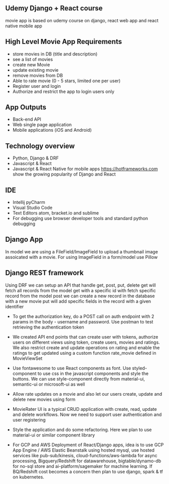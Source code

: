 ## Udemy Django + React course 
movie app is based on udemy course on django, react web app and 
react native mobile app

## High Level Movie App Requirements
- store movies in DB (title and description)
- see a list of movies
- create new Movie
- update existing movie
- remove movies from DB
- Able to rate movie (0 - 5 stars, limited one per user)
- Register user and login
- Authorize and restrict the app to login users only

## App Outputs
- Back-end API
- Web single page application
- Mobile applications (iOS and Android)

## Technology overview
- Python, Django & DRF
- Javascript & React
- Javascript & React Native for mobile apps
https://hotframeworks.com show the growing popularity of Django and React

## IDE
- Intellij pyCharm
- Visual Studio Code
- Text Editors atom, bracket.io and sublime
- For debugging use browser developer tools and standard python debugging

## Django App
In model we are using a FileField/ImageField to upload a thumbnail image 
assoicated with a movie. 
For using ImageField in a form/model use Pillow

## Django REST framework
Using DRF we can setup an API that handle get, post, put, delete
get will fetch all records from the model
get with a specific id with fetch specific record from the model
post we can create a new record in the database with a new movie
put will add specific fields in the record with a given identifier 

- To get the authorization key, do a POST call on auth endpoint with 
2 params in the body - username and password. Use postman to test retrieving
the authentication token

- We created API end points that can create user with tokens, authorize users 
on different views using token, create users, movies and ratings. We also 
restrict create and update operations on rating and enable the ratings to get 
updated using a custom function rate_movie defined in MovieViewSet

- Use fontawesome to use React components as font. Use styled-component to use css
in the javascript components and style the buttons. We can use style-component directly
from material-ui, semantic-ui or microsoft-ui as well

- Allow rate updates on a movie and also let our users create, update and delete new 
movies using form

- MovieRater UI is a typical CRUD application with create, read, update and delete 
workflows. Now we need to support user authentication and user registering

- Style the application and do some refactoring. Here we plan to use material-ui or
similar component library

- For GCP and AWS Deployment of React/Django apps, idea is to use GCP App Engine / AWS Elastic 
Beanstalk using hosted mysql, use hosted services like pub-sub/kinesis, cloud-functions/aws-lambda
for async processing, Bigquery/Redshift for datawarehouse, bigtable/dynamo-db for no-sql store and 
ai-platform/sagemaker for machine learning.
If BQ/Redshift cost becomes a concern then plan to use django, spark & tf on kubernetes.
